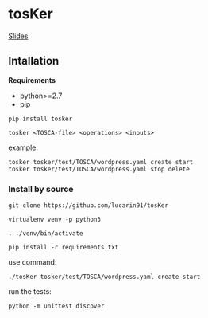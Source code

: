 # tosKer
[Slides](http://slideck.io/gist.github.com/lucarin91/d2e834106a4d0f72b4f369d4d5e46bfa/tosker-slide.md)

## Intallation
**Requirements**
- python>=2.7
- pip

```
pip install tosker
```
```
tosker <TOSCA-file> <operations> <inputs>
```

example:
```
tosker tosker/test/TOSCA/wordpress.yaml create start
tosker tosker/test/TOSCA/wordpress.yaml stop delete
```

### Install by source
```
git clone https://github.com/lucarin91/tosKer

virtualenv venv -p python3

. ./venv/bin/activate

pip install -r requirements.txt
```

use command:
```
./tosKer tosker/test/TOSCA/wordpress.yaml create start
```

run the tests:
```
python -m unittest discover
```
